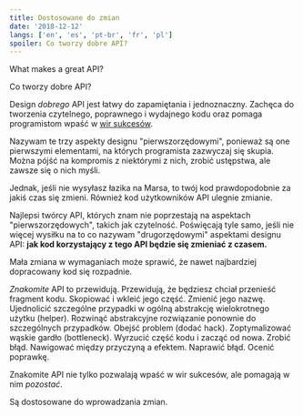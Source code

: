 ```yaml
---
title: Dostosowane do zmian
date: '2018-12-12'
langs: ['en', 'es', 'pt-br', 'fr', 'pl']
spoiler: Co tworzy dobre API?
---
```


What makes a great API?

Co tworzy dobre API?

Design *dobrego* API jest łatwy do zapamiętania i jednoznaczny. Zachęca do tworzenia czytelnego, poprawnego i wydajnego kodu oraz pomaga programistom wpaść w [wir sukcesów](https://blog.codinghorror.com/falling-into-the-pit-of-success/).

Nazywam te trzy aspekty designu "pierwszorzędowymi", ponieważ są one pierwszymi elementami, na których programista zazwyczaj się skupia. Można pójść na kompromis z niektórymi z nich, zrobić ustępstwa, ale zawsze się o nich myśli.

Jednak, jeśli nie wysyłasz łazika na Marsa, to twój kod prawdopodobnie za jakiś czas się zmieni. Również kod użytkowników API ulegnie zmianie.

Najlepsi twórcy API, których znam nie poprzestają na aspektach "pierwszorzędowych", takich jak czytelność. Poświęcają tyle samo, jeśli nie więcej wysiłku na to co nazywam "drugorzędowymi" aspektami designu API: **jak kod korzystający z tego API będzie się zmieniać z czasem.**

Mała zmiana w wymaganiach może sprawić, że nawet najbardziej dopracowany kod się rozpadnie.

*Znakomite* API to przewidują. Przewidują, że będziesz chciał przenieść fragment kodu. Skopiować i wkleić jego część. Zmienić jego nazwę. Ujednolicić szczególne przypadki w ogólną abstrakcję wielokrotnego użytku (helper). Rozwinąć abstrakcyjne rozwiązanie ponownie do szczególnych przypadków. Obejść problem (dodać hack). Zoptymalizować wąskie gardło (bottleneck). Wyrzucić część kodu i zacząć od nowa. Zrobić błąd. Nawigować między przyczyną a efektem. Naprawić błąd. Ocenić poprawkę.

Znakomite API nie tylko pozwalają wpaść w wir sukcesów, ale pomagają w nim *pozostać*.

Są dostosowane do wprowadzania zmian.